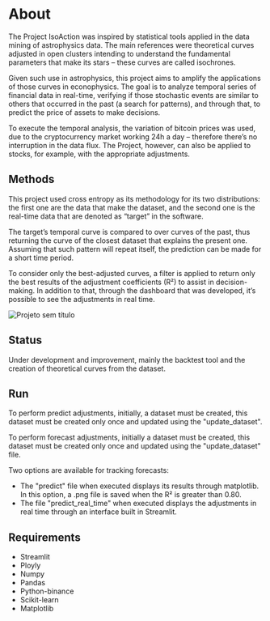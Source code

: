 # About

The Project IsoAction was inspired by statistical tools applied in the data mining of astrophysics data. The main references were theoretical curves adjusted in open clusters intending to understand the fundamental parameters that make its stars – these curves are called isochrones.

Given such use in astrophysics, this project aims to amplify the applications of those curves in econophysics. The goal is to analyze temporal series of financial data in real-time, verifying if those stochastic events are similar to others that occurred in the past (a search for patterns), and through that, to predict the price of assets to make decisions.

To execute the temporal analysis, the variation of bitcoin prices was used, due to the cryptocurrency market working 24h a day – therefore there’s no interruption in the data flux. The Project, however, can also be applied to stocks, for example, with the appropriate adjustments.

## **Methods**

This project used cross entropy as its methodology for its two distributions: the first one are the data that make the dataset, and the second one is the real-time data that are denoted as “target” in the software.

The target’s temporal curve is compared to over curves of the past, thus returning the curve of the closest dataset that explains the present one. Assuming that such pattern will repeat itself, the prediction can be made for a short time period.

To consider only the best-adjusted curves, a filter is applied to return only the best results of the adjustment coefficients (R²) to assist in decision-making. In addition to that, through the dashboard that was developed, it’s possible to see the adjustments in real time.

![Projeto sem título](https://user-images.githubusercontent.com/70342250/194788284-2a4a7232-ac86-40ac-9b1a-d25ba3853b53.gif)

## Status

Under development and improvement, mainly the backtest tool and the creation of theoretical curves from the dataset.

## Run

To perform predict adjustments, initially, a dataset must be created, this dataset must be created only once and updated using the "update_dataset".

To perform forecast adjustments, initially a dataset must be created, this dataset must be created only once and updated using the "update_dataset" file.

Two options are available for tracking forecasts:

- The "predict" file when executed displays its results through matplotlib. In this option, a .png file is saved when the R² is greater than 0.80.
- The file "predict_real_time" when executed displays the adjustments in real time through an interface built in Streamlit.

## Requirements

- Streamlit
- Ployly
- Numpy
- Pandas
- Python-binance
- Scikit-learn
- Matplotlib
